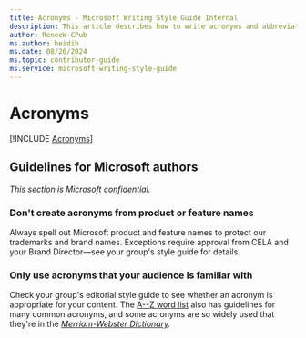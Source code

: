 ```yaml
---
title: Acronyms - Microsoft Writing Style Guide Internal
description: This article describes how to write acronyms and abbreviations per Microsoft style guidelines, with examples.
author: ReneeW-CPub
ms.author: heidib
ms.date: 08/26/2024
ms.topic: contributor-guide
ms.service: microsoft-writing-style-guide
---
```


# Acronyms

[!INCLUDE [Acronyms](~/../includes/acronyms.md)]


## Guidelines for Microsoft authors

*This section is Microsoft confidential.*

### Don't create acronyms from product or feature names

Always spell out Microsoft product and feature names to protect our
trademarks and brand names. Exceptions require approval from CELA and
your Brand Director—see your group's style guide for details.

### Only use acronyms that your audience is familiar with

Check your group's editorial style guide to see whether an acronym is
appropriate for your content. The [A--Z word list](~/a-z-word-list-term-collections/index.md) also has guidelines for many common acronyms, and some acronyms are so widely used that they're in the *[Merriam-Webster Dictionary](https://www.merriam-webster.com/).*